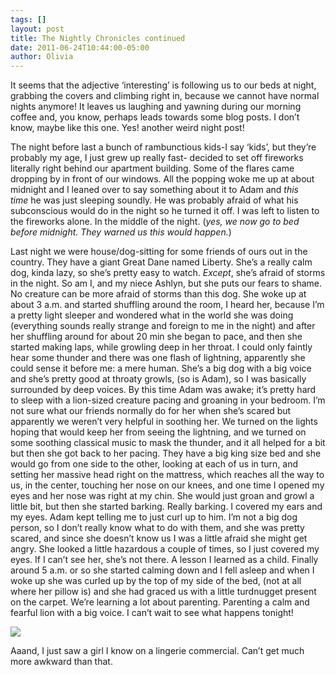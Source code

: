 ```yaml
---
tags: []
layout: post
title: The Nightly Chronicles continued
date: 2011-06-24T10:44:00-05:00
author: Olivia
---
```


It seems that the adjective ‘interesting’ is following us to our beds at night, grabbing the covers and climbing right in, because we cannot have normal nights anymore! It leaves us laughing and yawning during our morning coffee and, you know, perhaps leads towards some blog posts. I don’t know, maybe like this one. Yes! another weird night post! 

The night before last a bunch of rambunctious kids-I say ‘kids’, but they’re probably my age, I just grew up really fast- decided to set off fireworks literally right behind our apartment building. Some of the flares came dropping by in front of our windows. All the popping woke me up at about midnight and I leaned over to say something about it to Adam and *this time* he was just sleeping soundly. He was probably afraid of what his subconscious would do in the night so he turned it off. I was left to listen to the fireworks alone. In the middle of the night. (*yes, we now go to bed before midnight. They warned us this would happen.*)

Last night we were house/dog-sitting for some friends of ours out in the country. They have a giant Great Dane named Liberty. She’s a really calm dog, kinda lazy, so she’s pretty easy to watch. *Except*, she’s afraid of storms in the night. So am I, and my niece Ashlyn, but she puts our fears to shame. No creature can be more afraid of storms than this dog. She woke up at about 3 a.m. and started shuffling around the room, I heard her, because I’m a pretty light sleeper and wondered what in the world she was doing (everything sounds really strange and foreign to me in the night) and after her shuffling around for about 20 min she began to pace, and then she started making laps, while growling deep in her throat. I could only faintly hear some thunder and there was one flash of lightning, apparently she could sense it before me: a mere human. She’s a big dog with a big voice and she’s pretty good at throaty growls, (so is Adam), so I was basically surrounded by deep voices. By this time Adam was awake; it’s pretty hard to sleep with a lion-sized creature pacing and groaning in your bedroom. I’m not sure what our friends normally do for her when she’s scared but apparently we weren’t very helpful in soothing her. We turned on the lights hoping that would keep her from seeing the lightning, and we turned on some soothing classical music to mask the thunder, and it all helped for a bit but then she got back to her pacing. They have a big king size bed and she would go from one side to the other, looking at each of us in turn, and setting her massive head right on the mattress, which reaches all the way to us, in the center, touching her nose on our knees, and one time I opened my eyes and her nose was right at my chin. She would just groan and growl a little bit, but then she started barking. Really barking. I covered my ears and my eyes. Adam kept telling me to just curl up to him. I’m not a big dog person, so I don’t really know what to do with them, and she was pretty scared, and since she doesn’t know us I was a little afraid she might get angry. She looked a little hazardous a couple of times, so I just covered my eyes. If I can’t see her, she’s not there. A lesson I learned as a child. Finally around 5 a.m. or so she started calming down and I fell asleep and when I woke up she was curled up by the top of my side of the bed, (not at all where her pillow is) and she had graced us with a little turdnugget present on the carpet. We’re learning a lot about parenting. Parenting a calm and fearful lion with a big voice. I can’t wait to see what happens tonight! 

![](/media/lnaw6044iv1qfd5w2.jpg)

Aaand, I just saw a girl I know on a lingerie commercial. Can’t get much more awkward than that. 
